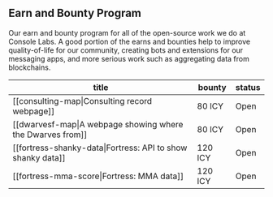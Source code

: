 ---
---
## Earn and Bounty Program

Our earn and bounty program for all of the open-source work we do at Console Labs. A good portion of the earns and bounties help to improve quality-of-life for our community, creating bots and extensions for our messaging apps, and more serious work such as aggregating data from blockchains.

| title                                                       | bounty  | status |
| ----------------------------------------------------------- | ------- | ------ |
| [[consulting-map\|Consulting record webpage]]               | 80 ICY  | Open   |
| [[dwarvesf-map\|A webpage showing where the Dwarves from]]  | 80 ICY  | Open   |
| [[fortress-shanky-data\|Fortress: API to show shanky data]] | 120 ICY | Open   |
| [[fortress-mma-score\|Fortress: MMA data]]                  | 120 ICY | Open   |
